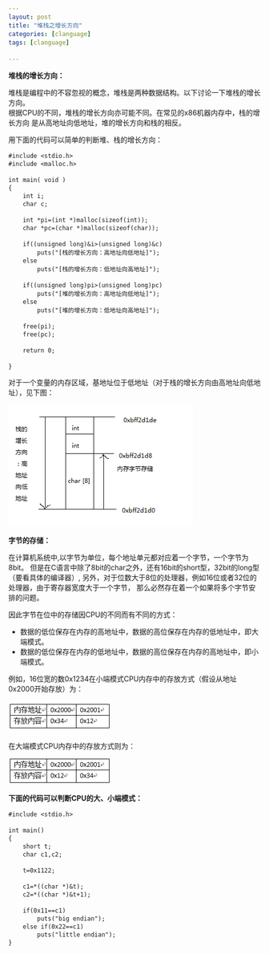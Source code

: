 ```yaml
---
layout: post
title: "堆栈之增长方向"
categories: [clanguage]
tags: [clanguage]

---
```

**堆栈的增长方向：**

堆栈是编程中的不容忽视的概念，堆栈是两种数据结构。以下讨论一下堆栈的增长方向。<br/>
根据CPU的不同，堆栈的增长方向亦可能不同。在常见的x86机器内存中，栈的增长方向
是从高地址向低地址，堆的增长方向和栈的相反。

用下面的代码可以简单的判断堆、栈的增长方向：


    #include <stdio.h>
    #include <malloc.h>

    int main( void )
    {
        int i;
        char c;
    
        int *pi=(int *)malloc(sizeof(int));
        char *pc=(char *)malloc(sizeof(char));

        if((unsigned long)&i>(unsigned long)&c)
            puts("[栈的增长方向：高地址向低地址]");
        else
            puts("[栈的增长方向：低地址向高地址]");

        if((unsigned long)pi>(unsigned long)pc)
            puts("[堆的增长方向：高地址向低地址]");
        else
            puts("[堆的增长方向：低地址向高地址]");

        free(pi);
        free(pc);

        return 0;

    }


对于一个变量的内存区域，基地址位于低地址（对于栈的增长方向由高地址向低地址），见下图：

![](/assets/pic/stack11.png)


**字节的存储：**


在计算机系统中,以字节为单位，每个地址单元都对应着一个字节，一个字节为8bit。
但是在C语言中除了8bit的char之外，还有16bit的short型，32bit的long型（要看具体的编译器）,
另外，对于位数大于8位的处理器，例如16位或者32位的处理器，由于寄存器宽度大于一个字节，
那么必然存在着一个如果将多个字节安排的问题。

因此字节在位中的存储因CPU的不同而有不同的方式：

* 数据的低位保存在内存的高地址中，数据的高位保存在内存的低地址中，即大端模式。
* 数据的低位保存在内存的低地址中，数据的高位保存在内存的高地址中，即小端模式。


例如，16位宽的数0x1234在小端模式CPU内存中的存放方式（假设从地址0x2000开始存放）为：

![](/assets/pic/stack12.png)

在大端模式CPU内存中的存放方式则为：

![](/assets/pic/stack13.png)




**下面的代码可以判断CPU的大、小端模式：**

    #include <stdio.h>

    int main()
    {
        short t;
        char c1,c2;

        t=0x1122;

        c1=*((char *)&t);
        c2=*((char *)&t+1);
    
        if(0x11==c1)
            puts("big endian");
        else if(0x22==c1)
            puts("little endian");
    }


